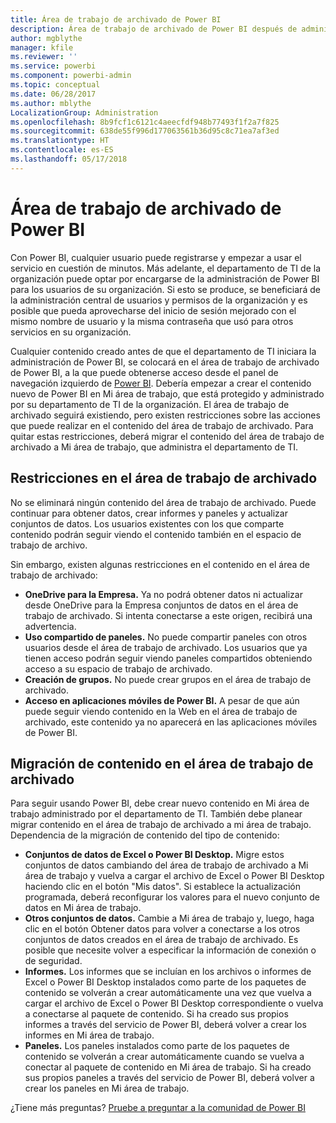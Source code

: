 ```yaml
---
title: Área de trabajo de archivado de Power BI
description: Área de trabajo de archivado de Power BI después de administrar al inquilino de Office 365
author: mgblythe
manager: kfile
ms.reviewer: ''
ms.service: powerbi
ms.component: powerbi-admin
ms.topic: conceptual
ms.date: 06/28/2017
ms.author: mblythe
LocalizationGroup: Administration
ms.openlocfilehash: 8b9fcf1c6121c4aeecfdf948b77493f1f2a7f825
ms.sourcegitcommit: 638de55f996d177063561b36d95c8c71ea7af3ed
ms.translationtype: HT
ms.contentlocale: es-ES
ms.lasthandoff: 05/17/2018
---
```

# <a name="power-bi-archived-workspace"></a>Área de trabajo de archivado de Power BI
Con Power BI, cualquier usuario puede registrarse y empezar a usar el servicio en cuestión de minutos.  Más adelante, el departamento de TI de la organización puede optar por encargarse de la administración de Power BI para los usuarios de su organización.  Si esto se produce, se beneficiará de la administración central de usuarios y permisos de la organización y es posible que pueda aprovecharse del inicio de sesión mejorado con el mismo nombre de usuario y la misma contraseña que usó para otros servicios en su organización. 

Cualquier contenido creado antes de que el departamento de TI iniciara la administración de Power BI, se colocará en el área de trabajo de archivado de Power BI, a la que puede obtenerse acceso desde el panel de navegación izquierdo de [Power BI](https://app.powerbi.com).  Debería empezar a crear el contenido nuevo de Power BI en Mi área de trabajo, que está protegido y administrado por su departamento de TI de la organización.  El área de trabajo de archivado seguirá existiendo, pero existen restricciones sobre las acciones que puede realizar en el contenido del área de trabajo de archivado.  Para quitar estas restricciones, deberá migrar el contenido del área de trabajo de archivado a Mi área de trabajo, que administra el departamento de TI.

## <a name="restrictions-in-your-archived-workspace"></a>Restricciones en el área de trabajo de archivado
No se eliminará ningún contenido del área de trabajo de archivado.  Puede continuar para obtener datos, crear informes y paneles y actualizar conjuntos de datos.  Los usuarios existentes con los que comparte contenido podrán seguir viendo el contenido también en el espacio de trabajo de archivo.

Sin embargo, existen algunas restricciones en el contenido en el área de trabajo de archivado:

* **OneDrive para la Empresa.**  Ya no podrá obtener datos ni actualizar desde OneDrive para la Empresa conjuntos de datos en el área de trabajo de archivado.  Si intenta conectarse a este origen, recibirá una advertencia.
* **Uso compartido de paneles.**  No puede compartir paneles con otros usuarios desde el área de trabajo de archivado.  Los usuarios que ya tienen acceso podrán seguir viendo paneles compartidos obteniendo acceso a su espacio de trabajo de archivado.
* **Creación de grupos.**  No puede crear grupos en el área de trabajo de archivado.
* **Acceso en aplicaciones móviles de Power BI.**  A pesar de que aún puede seguir viendo contenido en la Web en el área de trabajo de archivado, este contenido ya no aparecerá en las aplicaciones móviles de Power BI.

## <a name="migrating-content-in-your-archived-workspace"></a>Migración de contenido en el área de trabajo de archivado
Para seguir usando Power BI, debe crear nuevo contenido en Mi área de trabajo administrado por el departamento de TI.   También debe planear migrar contenido en el área de trabajo de archivado a mi área de trabajo.  Dependencia de la migración de contenido del tipo de contenido:

* **Conjuntos de datos de Excel o Power BI Desktop.**  Migre estos conjuntos de datos cambiando del área de trabajo de archivado a Mi área de trabajo y vuelva a cargar el archivo de Excel o Power BI Desktop haciendo clic en el botón "Mis datos".  Si establece la actualización programada, deberá reconfigurar los valores para el nuevo conjunto de datos en Mi área de trabajo.
* **Otros conjuntos de datos.**  Cambie a Mi área de trabajo y, luego, haga clic en el botón Obtener datos para volver a conectarse a los otros conjuntos de datos creados en el área de trabajo de archivado.  Es posible que necesite volver a especificar la información de conexión o de seguridad.
* **Informes.**  Los informes que se incluían en los archivos o informes de Excel o Power BI Desktop instalados como parte de los paquetes de contenido se volverán a crear automáticamente una vez que vuelva a cargar el archivo de Excel o Power BI Desktop correspondiente o vuelva a conectarse al paquete de contenido.  Si ha creado sus propios informes a través del servicio de Power BI, deberá volver a crear los informes en Mi área de trabajo.
* **Paneles.**  Los paneles instalados como parte de los paquetes de contenido se volverán a crear automáticamente cuando se vuelva a conectar al paquete de contenido en Mi área de trabajo.  Si ha creado sus propios paneles a través del servicio de Power BI, deberá volver a crear los paneles en Mi área de trabajo.

¿Tiene más preguntas? [Pruebe a preguntar a la comunidad de Power BI](http://community.powerbi.com/)

